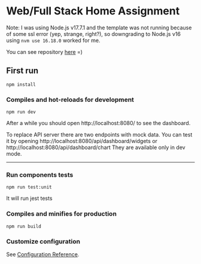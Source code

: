 # Web/Full Stack Home Assignment

Note: I was using Node.js v17.7.1 and the template was not running because of some ssl error (yep, strange, right?), so downgrading to Node.js v16 using `nvm use 16.18.0` worked for me.

You can see repository [here](https://github.com/Joao-VictorF/OfferFit) =)

First run
----
```shell
npm install
```

### Compiles and hot-reloads for development
```shell
npm run dev
```
After a while you should open http://localhost:8080/ to see the dashboard.

To replace API server there are two endpoints with mock data.
You can test it by opening http://localhost:8080/api/dashboard/widgets or http://localhost:8080/api/dashboard/chart
They are available only in dev mode.


----
### Run components tests
```shell
npm run test:unit
```
It will run jest tests


### Compiles and minifies for production
```shell
npm run build
```


### Customize configuration
See [Configuration Reference](https://cli.vuejs.org/config/).
